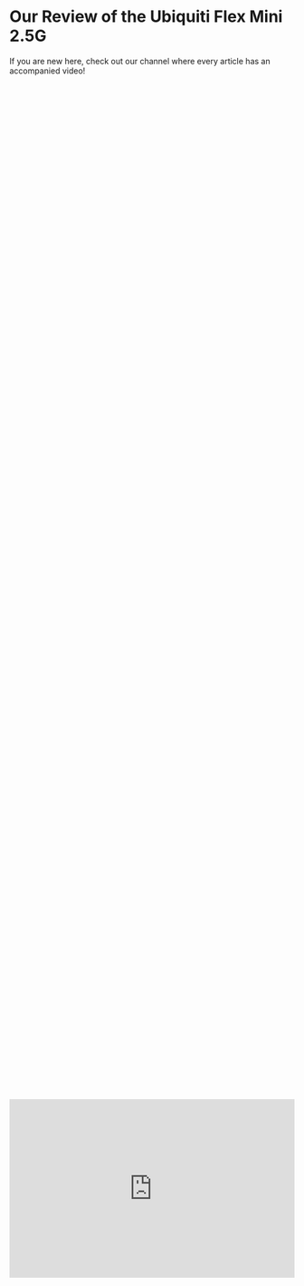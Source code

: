 # Our Review of the Ubiquiti Flex Mini 2.5G

If you are new here, check out our channel where every article has an accompanied video!

<div style="display: flex; justify-content: center; align-items: center; height: 100%;">
    <iframe width="560" height="315" src="https://www.youtube.com/embed/FY2fSrZtoK0?si=duGNhNAoaP4zLXDY" frameborder="0" allow="accelerometer; autoplay; clipboard-write; encrypted-media; gyroscope; picture-in-picture" allowfullscreen></iframe>
</div>

## Overview of the Ubiquiti Flex Mini 2.5G

The Ubiquiti Flex Mini 2.5G is a compact 5-port managed network switch that offers 2.5 Gigabit Ethernet connectivity at an affordable price point of $49. Here's an overview of its key features and specifications:

## Ubiquiti Flex Mini 2.5G Specifications

## Hardware Specifications
- Ports: 5x 2.5 GbE RJ45 ports
- Dimensions: 117.1 x 90 x 21.2 mm (4.6 x 3.5 x 0.8")
- Weight: 206 g (7.3 oz)
- Enclosure: Polycarbonate
- Power: PoE input or USB-C power adapter (included)
- Power consumption: AC/DC input: 5W, PoE input: 6.4W
- Operating temperature: -20 to 45°C (-4 to 113°F)

## Performance
- Total non-blocking throughput: 12.5 Gbps
- Switching capacity: 25 Gbps
- Forwarding rate: 18.6 Mpps

## Networking Features
- Layer 2 switching
- STP / RSTP with priorities
- Port isolation
- Storm control
- Port mirroring
- Multicast / broadcast rate limiting
- Flow control
- Jumbo frame support
- Egress rate limiting
- VLAN tagging and management

## Management
- Managed through UniFi Network application (version 8.4.62 and later)
- Ethernet in-band management

## Additional Notes
- Does not support PoE output or link aggregation
- No Layer 3 features or 802.1X support
- Includes a factory reset button
- LED indicators for power and port activity
    
The Flex Mini 2.5G is an upgrade from the original Flex Mini, offering faster speeds and more advanced VLAN capabilities. It's well-suited for home networks, small offices, or as a desk switch for connecting multiple 2.5G-capable devices

## Closing Thoughts
This switch is great for the user wanting to add 2.5gig to their network at an affordable price while maintaining some creature comforts! 

## Useful links

- Buy the switch [here](https://store.ui.com/us/en/category/all-switching/products/usw-flex-2-5g-5)
- The 3D printer 10inch rack mount can be found [here](https://makerworld.com/en/models/752336#profileId-686205)
- Download the application version of the software for your desktop [here](https://www.ui.com/download/software/usw-flex-2.5g-5)
- Download the server version [here](https://www.ui.com/download)